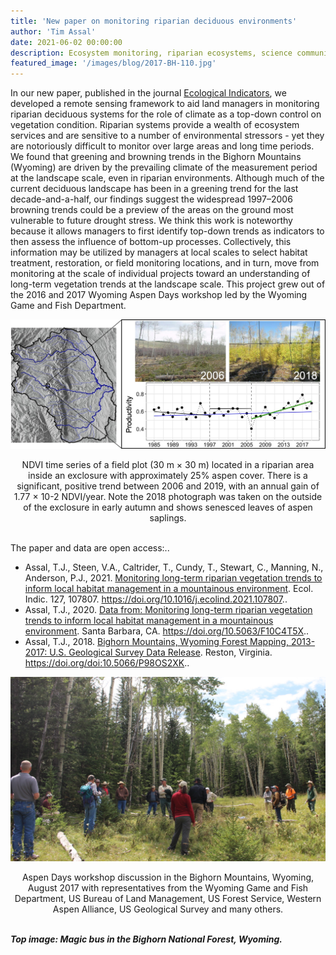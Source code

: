 ```yaml
---
title: 'New paper on monitoring riparian deciduous environments'
author: 'Tim Assal'
date: 2021-06-02 00:00:00
description: Ecosystem monitoring, riparian ecosystems, science communication, lay summary, Landsat 
featured_image: '/images/blog/2017-BH-110.jpg'
---
```


In our new paper, published in the journal [Ecological Indicators](https://www.sciencedirect.com/science/article/pii/S1470160X21004726?via%3Dihub), we developed a remote sensing framework to aid land managers in monitoring riparian deciduous systems for the role of climate as a top-down control on vegetation condition. Riparian systems provide a wealth of ecosystem services and are sensitive to a number of environmental stressors - yet they are notoriously difficult to monitor over large areas and long time periods. We found that greening and browning trends in the Bighorn Mountains (Wyoming) are driven by the prevailing climate of the measurement period at the landscape scale, even in riparian environments. Although much of the current deciduous landscape has been in a greening trend for the last decade-and-a-half, our findings suggest the widespread 1997–2006 browning trends could be a preview of the areas on the ground most vulnerable to future drought stress. We think this work is noteworthy because it allows managers to first identify top-down trends as indicators to then assess the influence of bottom-up processes. Collectively, this information may be utilized by managers at local scales to select habitat treatment, restoration, or field monitoring locations, and in turn, move from monitoring at the scale of individual projects toward an understanding of long-term vegetation trends at the landscape scale. This project grew out of the 2016 and 2017 Wyoming Aspen Days workshop led by the Wyoming Game and Fish Department.  

<p align="center">
  <img alt="graph-abstract" src="/images/blog/EcoIndicators-img.jpg">
</p> 
<center>NDVI time series of a field plot (30 m × 30 m) located in a riparian area inside an exclosure with approximately 25% aspen cover. There is a significant, positive trend between 2006 and 2019, with an annual gain of 1.77 × 10-2 NDVI/year. Note the 2018 photograph was taken on the outside of the exclosure in early autumn and shows senesced leaves of aspen saplings.</center>
<br>

The paper and data are open access:..
- Assal, T.J., Steen, V.A., Caltrider, T., Cundy, T., Stewart, C., Manning, N., Anderson, P.J., 2021. [Monitoring long-term riparian vegetation trends to inform local habitat management in a mountainous environment](https://www.sciencedirect.com/science/article/pii/S1470160X21004726?via%3Dihub). Ecol. Indic. 127, 107807. https://doi.org/10.1016/j.ecolind.2021.107807.. 
- Assal, T.J., 2020. [Data from: Monitoring long-term riparian vegetation trends to inform local habitat management in a mountainous environment](https://knb.ecoinformatics.org/view/doi:10.5063/F10C4T5X). Santa Barbara, CA. https://doi.org/10.5063/F10C4T5X..
- Assal, T.J., 2018. [Bighorn Mountains, Wyoming Forest Mapping, 2013-2017: U.S. Geological Survey Data Release](https://www.sciencebase.gov/catalog/item/5b195edce4b092d965238134). Reston, Virginia. https://doi.org/doi:10.5066/P98OS2XK.. 

<p align="center">
  <img alt="aspen-days" src="/images/blog/2017-BH-131.jpg">
</p> 
<center>Aspen Days workshop discussion in the Bighorn Mountains, Wyoming, August 2017 with representatives from the Wyoming Game and Fish Department, US Bureau of Land Management, US Forest Service, Western Aspen Alliance, US Geological Survey and many others.</center>
<br>

***Top image: Magic bus in the Bighorn National Forest, Wyoming.***
